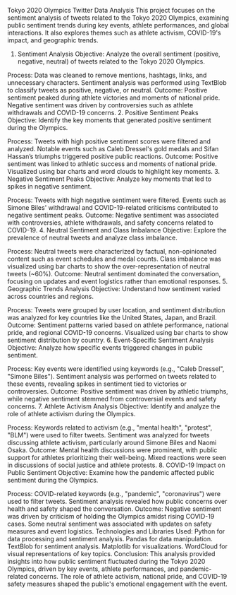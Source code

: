 Tokyo 2020 Olympics Twitter Data Analysis
This project focuses on the sentiment analysis of tweets related to the Tokyo 2020 Olympics, examining public sentiment trends during key events, athlete performances, and global interactions. It also explores themes such as athlete activism, COVID-19's impact, and geographic trends.

1. Sentiment Analysis
Objective: Analyze the overall sentiment (positive, negative, neutral) of tweets related to the Tokyo 2020 Olympics.

Process:
Data was cleaned to remove mentions, hashtags, links, and unnecessary characters.
Sentiment analysis was performed using TextBlob to classify tweets as positive, negative, or neutral.
Outcome:
Positive sentiment peaked during athlete victories and moments of national pride.
Negative sentiment was driven by controversies such as athlete withdrawals and COVID-19 concerns.
2. Positive Sentiment Peaks
Objective: Identify the key moments that generated positive sentiment during the Olympics.

Process:
Tweets with high positive sentiment scores were filtered and analyzed.
Notable events such as Caleb Dressel's gold medals and Sifan Hassan’s triumphs triggered positive public reactions.
Outcome:
Positive sentiment was linked to athletic success and moments of national pride.
Visualized using bar charts and word clouds to highlight key moments.
3. Negative Sentiment Peaks
Objective: Analyze key moments that led to spikes in negative sentiment.

Process:
Tweets with high negative sentiment were filtered.
Events such as Simone Biles' withdrawal and COVID-19-related criticisms contributed to negative sentiment peaks.
Outcome:
Negative sentiment was associated with controversies, athlete withdrawals, and safety concerns related to COVID-19.
4. Neutral Sentiment and Class Imbalance
Objective: Explore the prevalence of neutral tweets and analyze class imbalance.

Process:
Neutral tweets were characterized by factual, non-opinionated content such as event schedules and medal counts.
Class imbalance was visualized using bar charts to show the over-representation of neutral tweets (~60%).
Outcome:
Neutral sentiment dominated the conversation, focusing on updates and event logistics rather than emotional responses.
5. Geographic Trends Analysis
Objective: Understand how sentiment varied across countries and regions.

Process:
Tweets were grouped by user location, and sentiment distribution was analyzed for key countries like the United States, Japan, and Brazil.
Outcome:
Sentiment patterns varied based on athlete performance, national pride, and regional COVID-19 concerns.
Visualized using bar charts to show sentiment distribution by country.
6. Event-Specific Sentiment Analysis
Objective: Analyze how specific events triggered changes in public sentiment.

Process:
Key events were identified using keywords (e.g., "Caleb Dressel", "Simone Biles").
Sentiment analysis was performed on tweets related to these events, revealing spikes in sentiment tied to victories or controversies.
Outcome:
Positive sentiment was driven by athletic triumphs, while negative sentiment stemmed from controversial events and safety concerns.
7. Athlete Activism Analysis
Objective: Identify and analyze the role of athlete activism during the Olympics.

Process:
Keywords related to activism (e.g., "mental health", "protest", "BLM") were used to filter tweets.
Sentiment was analyzed for tweets discussing athlete activism, particularly around Simone Biles and Naomi Osaka.
Outcome:
Mental health discussions were prominent, with public support for athletes prioritizing their well-being.
Mixed reactions were seen in discussions of social justice and athlete protests.
8. COVID-19 Impact on Public Sentiment
Objective: Examine how the pandemic affected public sentiment during the Olympics.

Process:
COVID-related keywords (e.g., "pandemic", "coronavirus") were used to filter tweets.
Sentiment analysis revealed how public concerns over health and safety shaped the conversation.
Outcome:
Negative sentiment was driven by criticism of holding the Olympics amidst rising COVID-19 cases.
Some neutral sentiment was associated with updates on safety measures and event logistics.
Technologies and Libraries Used:
Python for data processing and sentiment analysis.
Pandas for data manipulation.
TextBlob for sentiment analysis.
Matplotlib for visualizations.
WordCloud for visual representations of key topics.
Conclusion:
This analysis provided insights into how public sentiment fluctuated during the Tokyo 2020 Olympics, driven by key events, athlete performances, and pandemic-related concerns. The role of athlete activism, national pride, and COVID-19 safety measures shaped the public's emotional engagement with the event.

